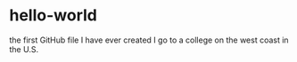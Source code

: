 # hello-world
the first GitHub file I have ever created
I go to a college on the west coast in the U.S.
